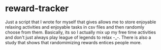 # reward-tracker

Just a script that I wrote for myself that gives allows me to store enjoyable relaxing activities and enjoyable tasks 
in csv files and then randomly choose from them. Basically, its so I actually mix up my free time activities and don't just
always play league of legends to relax -_-. There is also a study that shows that randomimizing rewards entices people more.
